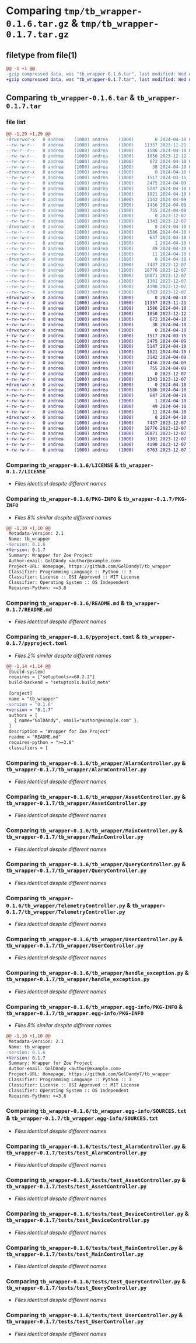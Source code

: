 # Comparing `tmp/tb_wrapper-0.1.6.tar.gz` & `tmp/tb_wrapper-0.1.7.tar.gz`

## filetype from file(1)

```diff
@@ -1 +1 @@
-gzip compressed data, was "tb_wrapper-0.1.6.tar", last modified: Wed Apr 10 09:52:46 2024, max compression
+gzip compressed data, was "tb_wrapper-0.1.7.tar", last modified: Wed Apr 10 15:08:51 2024, max compression
```

## Comparing `tb_wrapper-0.1.6.tar` & `tb_wrapper-0.1.7.tar`

### file list

```diff
@@ -1,29 +1,29 @@
-drwxrwxr-x   0 andrea    (1000) andrea    (1000)        0 2024-04-10 09:52:46.341334 tb_wrapper-0.1.6/
--rw-rw-r--   0 andrea    (1000) andrea    (1000)    11357 2023-11-21 13:34:49.000000 tb_wrapper-0.1.6/LICENSE
--rw-r--r--   0 andrea    (1000) andrea    (1000)     1586 2024-04-10 09:52:46.341334 tb_wrapper-0.1.6/PKG-INFO
--rw-rw-r--   0 andrea    (1000) andrea    (1000)     1050 2023-12-12 14:30:11.000000 tb_wrapper-0.1.6/README.md
--rw-rw-r--   0 andrea    (1000) andrea    (1000)      672 2024-04-10 09:52:06.000000 tb_wrapper-0.1.6/pyproject.toml
--rw-rw-r--   0 andrea    (1000) andrea    (1000)       38 2024-04-10 09:52:46.341334 tb_wrapper-0.1.6/setup.cfg
-drwxrwxr-x   0 andrea    (1000) andrea    (1000)        0 2024-04-10 09:52:46.341334 tb_wrapper-0.1.6/tb_wrapper/
--rw-rw-r--   0 andrea    (1000) andrea    (1000)     1517 2024-03-15 16:23:18.000000 tb_wrapper-0.1.6/tb_wrapper/AlarmController.py
--rw-rw-r--   0 andrea    (1000) andrea    (1000)     2475 2024-04-09 14:26:35.000000 tb_wrapper-0.1.6/tb_wrapper/AssetController.py
--rw-rw-r--   0 andrea    (1000) andrea    (1000)     5247 2024-04-10 09:21:34.000000 tb_wrapper-0.1.6/tb_wrapper/DeviceController.py
--rw-rw-r--   0 andrea    (1000) andrea    (1000)     1821 2024-04-10 09:49:32.000000 tb_wrapper-0.1.6/tb_wrapper/MainController.py
--rw-rw-r--   0 andrea    (1000) andrea    (1000)     3142 2024-04-09 14:26:33.000000 tb_wrapper-0.1.6/tb_wrapper/QueryController.py
--rw-rw-r--   0 andrea    (1000) andrea    (1000)     1456 2024-04-09 14:26:31.000000 tb_wrapper-0.1.6/tb_wrapper/TelemetryController.py
--rw-rw-r--   0 andrea    (1000) andrea    (1000)      755 2024-04-09 14:26:28.000000 tb_wrapper-0.1.6/tb_wrapper/UserController.py
--rw-rw-r--   0 andrea    (1000) andrea    (1000)        0 2023-12-07 10:30:45.000000 tb_wrapper-0.1.6/tb_wrapper/__init__.py
--rw-rw-r--   0 andrea    (1000) andrea    (1000)     1343 2023-12-07 10:30:45.000000 tb_wrapper-0.1.6/tb_wrapper/handle_exception.py
-drwxrwxr-x   0 andrea    (1000) andrea    (1000)        0 2024-04-10 09:52:46.341334 tb_wrapper-0.1.6/tb_wrapper.egg-info/
--rw-r--r--   0 andrea    (1000) andrea    (1000)     1586 2024-04-10 09:52:46.000000 tb_wrapper-0.1.6/tb_wrapper.egg-info/PKG-INFO
--rw-rw-r--   0 andrea    (1000) andrea    (1000)      647 2024-04-10 09:52:46.000000 tb_wrapper-0.1.6/tb_wrapper.egg-info/SOURCES.txt
--rw-rw-r--   0 andrea    (1000) andrea    (1000)        1 2024-04-10 09:52:46.000000 tb_wrapper-0.1.6/tb_wrapper.egg-info/dependency_links.txt
--rw-rw-r--   0 andrea    (1000) andrea    (1000)       49 2024-04-10 09:52:46.000000 tb_wrapper-0.1.6/tb_wrapper.egg-info/requires.txt
--rw-rw-r--   0 andrea    (1000) andrea    (1000)       11 2024-04-10 09:52:46.000000 tb_wrapper-0.1.6/tb_wrapper.egg-info/top_level.txt
-drwxrwxr-x   0 andrea    (1000) andrea    (1000)        0 2024-04-10 09:52:46.341334 tb_wrapper-0.1.6/tests/
--rw-rw-r--   0 andrea    (1000) andrea    (1000)     7437 2023-12-07 10:30:45.000000 tb_wrapper-0.1.6/tests/test_AlarmController.py
--rw-rw-r--   0 andrea    (1000) andrea    (1000)    18776 2023-12-07 10:30:45.000000 tb_wrapper-0.1.6/tests/test_AssetController.py
--rw-rw-r--   0 andrea    (1000) andrea    (1000)    16871 2023-12-07 10:30:45.000000 tb_wrapper-0.1.6/tests/test_DeviceController.py
--rw-rw-r--   0 andrea    (1000) andrea    (1000)     1301 2023-12-07 10:30:45.000000 tb_wrapper-0.1.6/tests/test_MainController.py
--rw-rw-r--   0 andrea    (1000) andrea    (1000)     4190 2023-12-07 10:30:45.000000 tb_wrapper-0.1.6/tests/test_QueryController.py
--rw-rw-r--   0 andrea    (1000) andrea    (1000)     6763 2023-12-07 10:30:45.000000 tb_wrapper-0.1.6/tests/test_UserController.py
+drwxrwxr-x   0 andrea    (1000) andrea    (1000)        0 2024-04-10 15:08:51.697340 tb_wrapper-0.1.7/
+-rw-rw-r--   0 andrea    (1000) andrea    (1000)    11357 2023-11-21 13:34:49.000000 tb_wrapper-0.1.7/LICENSE
+-rw-r--r--   0 andrea    (1000) andrea    (1000)     1586 2024-04-10 15:08:51.693340 tb_wrapper-0.1.7/PKG-INFO
+-rw-rw-r--   0 andrea    (1000) andrea    (1000)     1050 2023-12-12 14:30:11.000000 tb_wrapper-0.1.7/README.md
+-rw-rw-r--   0 andrea    (1000) andrea    (1000)      672 2024-04-10 15:07:48.000000 tb_wrapper-0.1.7/pyproject.toml
+-rw-rw-r--   0 andrea    (1000) andrea    (1000)       38 2024-04-10 15:08:51.697340 tb_wrapper-0.1.7/setup.cfg
+drwxrwxr-x   0 andrea    (1000) andrea    (1000)        0 2024-04-10 15:08:51.693340 tb_wrapper-0.1.7/tb_wrapper/
+-rw-rw-r--   0 andrea    (1000) andrea    (1000)     1517 2024-03-15 16:23:18.000000 tb_wrapper-0.1.7/tb_wrapper/AlarmController.py
+-rw-rw-r--   0 andrea    (1000) andrea    (1000)     2475 2024-04-09 14:26:35.000000 tb_wrapper-0.1.7/tb_wrapper/AssetController.py
+-rw-rw-r--   0 andrea    (1000) andrea    (1000)     5147 2024-04-10 15:06:07.000000 tb_wrapper-0.1.7/tb_wrapper/DeviceController.py
+-rw-rw-r--   0 andrea    (1000) andrea    (1000)     1821 2024-04-10 09:49:32.000000 tb_wrapper-0.1.7/tb_wrapper/MainController.py
+-rw-rw-r--   0 andrea    (1000) andrea    (1000)     3142 2024-04-09 14:26:33.000000 tb_wrapper-0.1.7/tb_wrapper/QueryController.py
+-rw-rw-r--   0 andrea    (1000) andrea    (1000)     1456 2024-04-09 14:26:31.000000 tb_wrapper-0.1.7/tb_wrapper/TelemetryController.py
+-rw-rw-r--   0 andrea    (1000) andrea    (1000)      755 2024-04-09 14:26:28.000000 tb_wrapper-0.1.7/tb_wrapper/UserController.py
+-rw-rw-r--   0 andrea    (1000) andrea    (1000)        0 2023-12-07 10:30:45.000000 tb_wrapper-0.1.7/tb_wrapper/__init__.py
+-rw-rw-r--   0 andrea    (1000) andrea    (1000)     1343 2023-12-07 10:30:45.000000 tb_wrapper-0.1.7/tb_wrapper/handle_exception.py
+drwxrwxr-x   0 andrea    (1000) andrea    (1000)        0 2024-04-10 15:08:51.693340 tb_wrapper-0.1.7/tb_wrapper.egg-info/
+-rw-r--r--   0 andrea    (1000) andrea    (1000)     1586 2024-04-10 15:08:51.000000 tb_wrapper-0.1.7/tb_wrapper.egg-info/PKG-INFO
+-rw-rw-r--   0 andrea    (1000) andrea    (1000)      647 2024-04-10 15:08:51.000000 tb_wrapper-0.1.7/tb_wrapper.egg-info/SOURCES.txt
+-rw-rw-r--   0 andrea    (1000) andrea    (1000)        1 2024-04-10 15:08:51.000000 tb_wrapper-0.1.7/tb_wrapper.egg-info/dependency_links.txt
+-rw-rw-r--   0 andrea    (1000) andrea    (1000)       49 2024-04-10 15:08:51.000000 tb_wrapper-0.1.7/tb_wrapper.egg-info/requires.txt
+-rw-rw-r--   0 andrea    (1000) andrea    (1000)       11 2024-04-10 15:08:51.000000 tb_wrapper-0.1.7/tb_wrapper.egg-info/top_level.txt
+drwxrwxr-x   0 andrea    (1000) andrea    (1000)        0 2024-04-10 15:08:51.693340 tb_wrapper-0.1.7/tests/
+-rw-rw-r--   0 andrea    (1000) andrea    (1000)     7437 2023-12-07 10:30:45.000000 tb_wrapper-0.1.7/tests/test_AlarmController.py
+-rw-rw-r--   0 andrea    (1000) andrea    (1000)    18776 2023-12-07 10:30:45.000000 tb_wrapper-0.1.7/tests/test_AssetController.py
+-rw-rw-r--   0 andrea    (1000) andrea    (1000)    16871 2023-12-07 10:30:45.000000 tb_wrapper-0.1.7/tests/test_DeviceController.py
+-rw-rw-r--   0 andrea    (1000) andrea    (1000)     1301 2023-12-07 10:30:45.000000 tb_wrapper-0.1.7/tests/test_MainController.py
+-rw-rw-r--   0 andrea    (1000) andrea    (1000)     4190 2023-12-07 10:30:45.000000 tb_wrapper-0.1.7/tests/test_QueryController.py
+-rw-rw-r--   0 andrea    (1000) andrea    (1000)     6763 2023-12-07 10:30:45.000000 tb_wrapper-0.1.7/tests/test_UserController.py
```

### Comparing `tb_wrapper-0.1.6/LICENSE` & `tb_wrapper-0.1.7/LICENSE`

 * *Files identical despite different names*

### Comparing `tb_wrapper-0.1.6/PKG-INFO` & `tb_wrapper-0.1.7/PKG-INFO`

 * *Files 8% similar despite different names*

```diff
@@ -1,10 +1,10 @@
 Metadata-Version: 2.1
 Name: tb_wrapper
-Version: 0.1.6
+Version: 0.1.7
 Summary: Wrapper for Zoe Project
 Author-email: GolDAndy <author@example.com>
 Project-URL: Homepage, https://github.com/GolDandy7/tb_wrapper
 Classifier: Programming Language :: Python :: 3
 Classifier: License :: OSI Approved :: MIT License
 Classifier: Operating System :: OS Independent
 Requires-Python: >=3.8
```

### Comparing `tb_wrapper-0.1.6/README.md` & `tb_wrapper-0.1.7/README.md`

 * *Files identical despite different names*

### Comparing `tb_wrapper-0.1.6/pyproject.toml` & `tb_wrapper-0.1.7/pyproject.toml`

 * *Files 2% similar despite different names*

```diff
@@ -1,14 +1,14 @@
 [build-system]
 requires = ["setuptools>=68.2.2"]
 build-backend = "setuptools.build_meta"
 
 [project]
 name = "tb_wrapper"
-version = "0.1.6"
+version = "0.1.7"
 authors = [
   { name="GolDAndy", email="author@example.com" },
 ]
 description = "Wrapper for Zoe Project"
 readme = "README.md"
 requires-python = ">=3.8"
 classifiers = [
```

### Comparing `tb_wrapper-0.1.6/tb_wrapper/AlarmController.py` & `tb_wrapper-0.1.7/tb_wrapper/AlarmController.py`

 * *Files identical despite different names*

### Comparing `tb_wrapper-0.1.6/tb_wrapper/AssetController.py` & `tb_wrapper-0.1.7/tb_wrapper/AssetController.py`

 * *Files identical despite different names*

### Comparing `tb_wrapper-0.1.6/tb_wrapper/MainController.py` & `tb_wrapper-0.1.7/tb_wrapper/MainController.py`

 * *Files identical despite different names*

### Comparing `tb_wrapper-0.1.6/tb_wrapper/QueryController.py` & `tb_wrapper-0.1.7/tb_wrapper/QueryController.py`

 * *Files identical despite different names*

### Comparing `tb_wrapper-0.1.6/tb_wrapper/TelemetryController.py` & `tb_wrapper-0.1.7/tb_wrapper/TelemetryController.py`

 * *Files identical despite different names*

### Comparing `tb_wrapper-0.1.6/tb_wrapper/UserController.py` & `tb_wrapper-0.1.7/tb_wrapper/UserController.py`

 * *Files identical despite different names*

### Comparing `tb_wrapper-0.1.6/tb_wrapper/handle_exception.py` & `tb_wrapper-0.1.7/tb_wrapper/handle_exception.py`

 * *Files identical despite different names*

### Comparing `tb_wrapper-0.1.6/tb_wrapper.egg-info/PKG-INFO` & `tb_wrapper-0.1.7/tb_wrapper.egg-info/PKG-INFO`

 * *Files 8% similar despite different names*

```diff
@@ -1,10 +1,10 @@
 Metadata-Version: 2.1
 Name: tb_wrapper
-Version: 0.1.6
+Version: 0.1.7
 Summary: Wrapper for Zoe Project
 Author-email: GolDAndy <author@example.com>
 Project-URL: Homepage, https://github.com/GolDandy7/tb_wrapper
 Classifier: Programming Language :: Python :: 3
 Classifier: License :: OSI Approved :: MIT License
 Classifier: Operating System :: OS Independent
 Requires-Python: >=3.8
```

### Comparing `tb_wrapper-0.1.6/tb_wrapper.egg-info/SOURCES.txt` & `tb_wrapper-0.1.7/tb_wrapper.egg-info/SOURCES.txt`

 * *Files identical despite different names*

### Comparing `tb_wrapper-0.1.6/tests/test_AlarmController.py` & `tb_wrapper-0.1.7/tests/test_AlarmController.py`

 * *Files identical despite different names*

### Comparing `tb_wrapper-0.1.6/tests/test_AssetController.py` & `tb_wrapper-0.1.7/tests/test_AssetController.py`

 * *Files identical despite different names*

### Comparing `tb_wrapper-0.1.6/tests/test_DeviceController.py` & `tb_wrapper-0.1.7/tests/test_DeviceController.py`

 * *Files identical despite different names*

### Comparing `tb_wrapper-0.1.6/tests/test_MainController.py` & `tb_wrapper-0.1.7/tests/test_MainController.py`

 * *Files identical despite different names*

### Comparing `tb_wrapper-0.1.6/tests/test_QueryController.py` & `tb_wrapper-0.1.7/tests/test_QueryController.py`

 * *Files identical despite different names*

### Comparing `tb_wrapper-0.1.6/tests/test_UserController.py` & `tb_wrapper-0.1.7/tests/test_UserController.py`

 * *Files identical despite different names*

